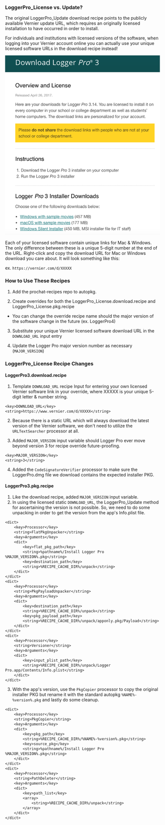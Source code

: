 ### LoggerPro_License vs. Update?

The original LoggerPro_Update download recipe points to the publicly available Vernier update URL, which requires an originally licensed installation to have occurred in order to install.

For individuals and institutions with licensed versions of the software, when logging into your Vernier account online you can actually use your unique licensed software URLs in the download recipe instead!

![screenshot](https://github.com/apizz/prochat-recipes/blob/master/LoggerPro_License/LoggerPro_License_Page.png)

Each of your licensed software contain unique links for Mac & Windows.  The only difference between these is a unique 5-digit number at the end of the URL. Right-click and copy the download URL for Mac or Windows download you care about. It will look something like this:

ex. `https://vernier.com/d/XXXXX`

### How to Use These Recipes

1. Add the prochat-recipes repo to autopkg.

2. Create overrides for both the LoggerPro_License.download.recipe and LoggerPro_License.pkg.recipe
- You can change the override recipe name should the major version of the software change in the future (ex. LoggerPro4)

3. Substitute your unique Vernier licensed software download URL in the `DOWNLOAD_URL` input entry

4. Update the Logger Pro major version number as necessary (`MAJOR_VERSION`)

### LoggerPro_License Recipe Changes

#### LoggerPro3.download.recipe

1. Template `DOWNLOAD_URL` recipe Input for entering your own licensed Vernier software link in your override, where XXXXX is your unique 5-digit letter & number string.
```
<key>DOWNLOAD_URL</key>
<string>https://www.vernier.com/d/XXXXX</string>
```
2. Because there is a static URL which will always download the latest version of the Vernier software, we don't need to utilize the `URLTextSearcher` processor at all.

3. Added `MAJOR_VERSION` input variable should Logger Pro ever move beyond version 3 for recipe override future-proofing.
```
<key>MAJOR_VERSION</key>
<string>3</string>
```
4. Added the `CodeSignatureVerifier` processor to make sure the LoggerPro.dmg file we download contains the expected installer PKG.

#### LoggerPro3.pkg.recipe

1. Like the download recipe, added `MAJOR_VERSION` input variable.
2. In using the licensed static `DOWNLOAD_URL`, the LoggerPro_Update method for ascertaining the version is not possible. So, we need to do some unpacking in order to get the version from the app's Info.plist file.
```
<dict>
	<key>Processor</key>
	<string>FlatPkgUnpacker</string>
	<key>Arguments</key>
	<dict>
		<key>flat_pkg_path</key>
		<string>%pathname%/Install Logger Pro %MAJOR_VERSION%.pkg</string>
		<key>destination_path</key>
		<string>%RECIPE_CACHE_DIR%/unpack</string>
	</dict>
</dict>
<dict>
	<key>Processor</key>
	<string>PkgPayloadUnpacker</string>
	<key>Arguments</key>
	<dict>
		<key>destination_path</key>
		<string>%RECIPE_CACHE_DIR%/unpack</string>
		<key>pkg_payload_path</key>
		<string>%RECIPE_CACHE_DIR%/unpack/apponly.pkg/Payload</string>
	</dict>
</dict>
<dict>
	<key>Processor</key>
	<string>Versioner</string>
	<key>Arguments</key>
	<dict>
		<key>input_plist_path</key>
		<string>%RECIPE_CACHE_DIR%/unpack/Logger Pro.app/Contents/Info.plist</string>
	</dict>
</dict>
```
3. With the app's version, use the `PkgCopier` processor to copy the original installer PKG but rename it with the standard autopkg `%NAME%-%version%.pkg` and lastly do some cleanup.
```
<dict>
	<key>Processor</key>
	<string>PkgCopier</string>
	<key>Arguments</key>
	<dict>
		<key>pkg_path</key>
		<string>%RECIPE_CACHE_DIR%/%NAME%-%version%.pkg</string>
		<key>source_pkg</key>
		<string>%pathname%/Install Logger Pro %MAJOR_VERSION%.pkg</string>
	</dict>
</dict>
<dict>
	<key>Processor</key>
	<string>PathDeleter</string>
	<key>Arguments</key>
	<dict>
		<key>path_list</key>
		<array>
			<string>%RECIPE_CACHE_DIR%/unpack</string>
		</array>
	</dict>
</dict> 
```

